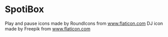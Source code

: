 # SpotiBox
Play and pause icons made by RoundIcons from www.flaticon.com 
DJ icon made by Freepik from www.flaticon.com 
